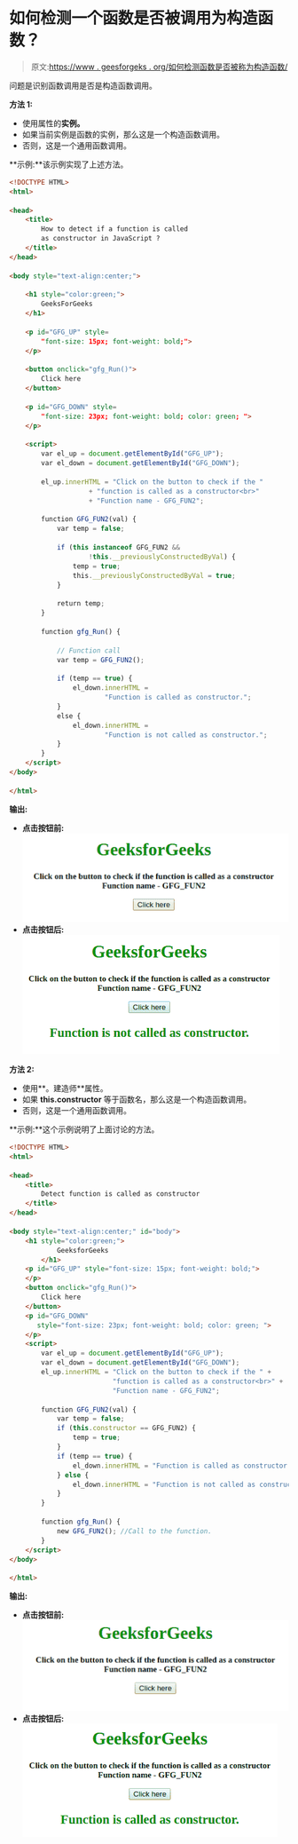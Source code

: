 # 如何检测一个函数是否被调用为构造函数？

> 原文:[https://www . geesforgeks . org/如何检测函数是否被称为构造函数/](https://www.geeksforgeeks.org/how-to-detect-if-a-function-is-called-as-constructor/)

问题是识别函数调用是否是构造函数调用。

**方法 1:**

*   使用属性的**实例。**
*   如果当前实例是函数的实例，那么这是一个构造函数调用。
*   否则，这是一个通用函数调用。

**示例:**该示例实现了上述方法。

```html
<!DOCTYPE HTML>
<html>

<head>
    <title>
        How to detect if a function is called
        as constructor in JavaScript ?
    </title>
</head>

<body style="text-align:center;">

    <h1 style="color:green;"> 
        GeeksForGeeks 
    </h1>

    <p id="GFG_UP" style=
        "font-size: 15px; font-weight: bold;">
    </p>

    <button onclick="gfg_Run()">
        Click here
    </button>

    <p id="GFG_DOWN" style=
        "font-size: 23px; font-weight: bold; color: green; ">
    </p>

    <script>
        var el_up = document.getElementById("GFG_UP");
        var el_down = document.getElementById("GFG_DOWN");

        el_up.innerHTML = "Click on the button to check if the "
                    + "function is called as a constructor<br>"
                    + "Function name - GFG_FUN2";

        function GFG_FUN2(val) {
            var temp = false;

            if (this instanceof GFG_FUN2 && 
                    !this.__previouslyConstructedByVal) {
                temp = true;
                this.__previouslyConstructedByVal = true;
            }

            return temp;
        }

        function gfg_Run() {

            // Function call 
            var temp = GFG_FUN2();

            if (temp == true) {
                el_down.innerHTML = 
                        "Function is called as constructor.";
            } 
            else {
                el_down.innerHTML = 
                        "Function is not called as constructor.";
            }
        }
    </script>
</body>

</html>
```

**输出:**

*   **点击按钮前:**
    ![](img/4ae29181a4e454012c6134a501a82002.png)
*   **点击按钮后:**
    ![](img/d87408b1863f608cefb6b5f43241c74b.png)

**方法 2:**

*   使用**。建造师**属性。
*   如果 **this.constructor** 等于函数名，那么这是一个构造函数调用。
*   否则，这是一个通用函数调用。

**示例:**这个示例说明了上面讨论的方法。

```html
<!DOCTYPE HTML>
<html>

<head>
    <title>
        Detect function is called as constructor
    </title>
</head>

<body style="text-align:center;" id="body">
    <h1 style="color:green;">  
            GeeksforGeeks  
        </h1>
    <p id="GFG_UP" style="font-size: 15px; font-weight: bold;">
    </p>
    <button onclick="gfg_Run()">
        Click here
    </button>
    <p id="GFG_DOWN" 
       style="font-size: 23px; font-weight: bold; color: green; ">
    </p>
    <script>
        var el_up = document.getElementById("GFG_UP");
        var el_down = document.getElementById("GFG_DOWN");
        el_up.innerHTML = "Click on the button to check if the " +
                          "function is called as a constructor<br>" + 
                          "Function name - GFG_FUN2";

        function GFG_FUN2(val) {
            var temp = false;
            if (this.constructor == GFG_FUN2) {
                temp = true;
            }
            if (temp == true) {
                el_down.innerHTML = "Function is called as constructor.";
            } else {
                el_down.innerHTML = "Function is not called as constructor.";
            }
        }

        function gfg_Run() {
            new GFG_FUN2(); //Call to the function.
        }
    </script>
</body>

</html>
```

**输出:**

*   **点击按钮前:**
    ![](img/39c9154212730cc2edaa9e679e11d2c9.png)
*   **点击按钮后:**
    ![](img/4416ca57a10caf8c843689b3b6d6f1d6.png)